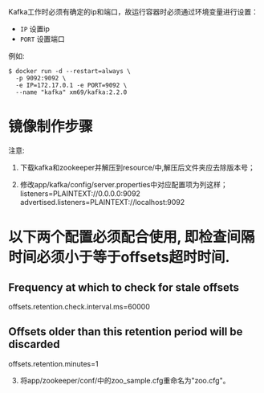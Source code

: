 Kafka工作时必须有确定的ip和端口，故运行容器时必须通过环境变量进行设置：

* `IP` 设置ip
* `PORT` 设置端口

例如:
```
$ docker run -d --restart=always \
  -p 9092:9092 \
  -e IP=172.17.0.1 -e PORT=9092 \
  --name "kafka" xm69/kafka:2.2.0
```

# 镜像制作步骤

注意:
1. 下载kafka和zookeeper并解压到resource/中,解压后文件夹应去除版本号；

2. 修改app/kafka/config/server.properties中对应配置项为列这样；
listeners=PLAINTEXT://0.0.0.0:9092
advertised.listeners=PLAINTEXT://localhost:9092
# 以下两个配置必须配合使用, 即检查间隔时间必须小于等于offsets超时时间.
## Frequency at which to check for stale offsets
offsets.retention.check.interval.ms=60000
## Offsets older than this retention period will be discarded
offsets.retention.minutes=1

3. 将app/zookeeper/conf/中的zoo_sample.cfg重命名为"zoo.cfg"。
